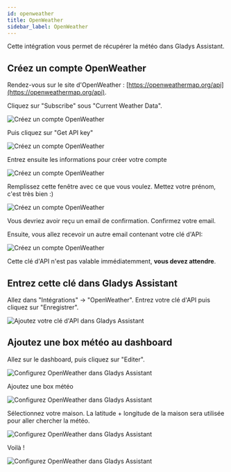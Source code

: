 ```yaml
---
id: openweather
title: OpenWeather
sidebar_label: OpenWeather
---
```


Cette intégration vous permet de récupérer la météo dans Gladys Assistant.

## Créez un compte OpenWeather

Rendez-vous sur le site d'OpenWeather : [https://openweathermap.org/api](https://openweathermap.org/api).

Cliquez sur "Subscribe" sous "Current Weather Data".

![Créez un compte OpenWeather](../../../../../static/img/docs/fr/configuration/openweather/create-account-step-1.jpg)

Puis cliquez sur "Get API key"

![Créez un compte OpenWeather](../../../../../static/img/docs/fr/configuration/openweather/create-account-step-2.jpg)

Entrez ensuite les informations pour créer votre compte

![Créez un compte OpenWeather](../../../../../static/img/docs/fr/configuration/openweather/create-account-step-3.jpg)

Remplissez cette fenêtre avec ce que vous voulez. Mettez votre prénom, c'est très bien :)

![Créez un compte OpenWeather](../../../../../static/img/docs/fr/configuration/openweather/create-account-step-4.jpg)

Vous devriez avoir reçu un email de confirmation. Confirmez votre email.

Ensuite, vous allez recevoir un autre email contenant votre clé d'API:

![Créez un compte OpenWeather](../../../../../static/img/docs/fr/configuration/openweather/create-account-step-5.jpg)

Cette clé d'API n'est pas valable immédiatemment, **vous devez attendre**.

## Entrez cette clé dans Gladys Assistant

Allez dans "Intégrations" -> "OpenWeather". Entrez votre clé d'API puis cliquez sur "Enregistrer".

![Ajoutez votre clé d'API dans Gladys Assistant](../../../../../static/img/docs/fr/configuration/openweather/add-api-key.jpg)

## Ajoutez une box météo au dashboard

Allez sur le dashboard, puis cliquez sur "Editer".

![Configurez OpenWeather dans Gladys Assistant](../../../../../static/img/docs/fr/configuration/openweather/configure-gladys-1.jpg)

Ajoutez une box météo

![Configurez OpenWeather dans Gladys Assistant](../../../../../static/img/docs/fr/configuration/openweather/configure-gladys-2.jpg)

Sélectionnez votre maison. La latitude + longitude de la maison sera utilisée pour aller chercher la météo.

![Configurez OpenWeather dans Gladys Assistant](../../../../../static/img/docs/fr/configuration/openweather/configure-gladys-3.jpg)

Voilà !

![Configurez OpenWeather dans Gladys Assistant](../../../../../static/img/docs/fr/configuration/openweather/configure-gladys-4.jpg)

